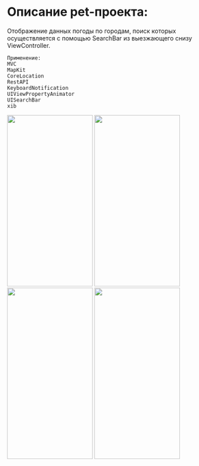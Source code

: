 # Описание pet-проекта:

Отображение данных погоды по городам, поиск которых осуществляется с помощью SearchBar из выезжающего снизу ViewController.

```
Применение:
MVC
MapKit
CoreLocation
RestAPI
KeyboardNotification
UIViewPropertyAnimator
UISearchBar
xib 
```

<img src="https://user-images.githubusercontent.com/76910221/143735090-17984421-886b-4291-b3c2-1483e9c2d692.png" width="200" height="400" />
<img src="https://user-images.githubusercontent.com/76910221/143735419-9fe47717-94ba-4827-844d-dd343daa0b7b.png" width="200" height="400" />
<img src="https://user-images.githubusercontent.com/76910221/143735422-6c4fce19-fa40-4c0b-95aa-d4fd5b558783.png" width="200" height="400" />
<img src="https://user-images.githubusercontent.com/76910221/143766472-2fff6fa9-84e3-4de2-8fc6-275853b40485.png" width="200" height="400" />
